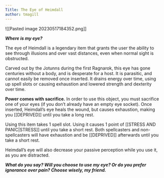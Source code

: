 ```yaml
---
Title: The Eye of Heimdall
author: tmagill
---
```


![[Pasted image 20230517184352.png]]

***Where is my eye?***

The eye of Heimdall is a legendary item that grants the user the ability to see through illusions and over vast distances, even when normal sight is obstructed.

Carved out by the Jotunns during the first Ragnarok, this eye has gone centuries without a body, and is desperate for a host. It is parasitic, and cannot easily be removed once inserted. It drains energy over time, using up spell slots or causing exhaustion and lowered strength and dexterity over time. 

**Power comes with sacrifice.** In order to use this object, you must sacrifice one of your eyes (if you don’t already have an empty eye socket). Once inserted, Heimdall’s eye heals the wound, but causes exhaustion, making you [[DEPRIVED]] until you take a long rest. 

Using this item takes 1 spell slot. Using it causes 1 point of [[STRESS AND PANIC|STRESS]] until you take a short rest. Both spellcasters and non-spellcasters will have exhaustion and be [[DEPRIVED]] afterwards until you take a short rest.

Heimdall’s eye will also decrease your passive perception while you use it, as you are distracted.

***What do you say? Will you choose to use my eye? Or do you prefer ignorance over pain? Choose wisely, my friend.***